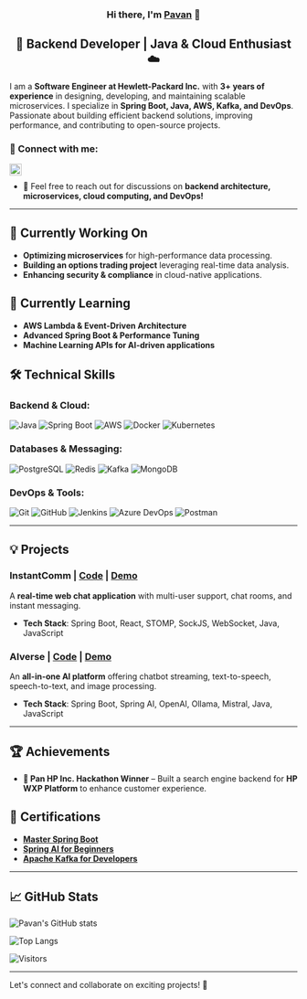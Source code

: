 <h3 align="center">
Hi there, I'm <a href="" target="_blank" rel="noreferrer">Pavan</a> 👋
</h3>

<h2 align="center">
🚀 Backend Developer | Java & Cloud Enthusiast ☁️
</h2> 

I am a **Software Engineer at Hewlett-Packard Inc.** with **3+ years of experience** in designing, developing, and maintaining scalable microservices. I specialize in **Spring Boot, Java, AWS, Kafka, and DevOps**. Passionate about building efficient backend solutions, improving performance, and contributing to open-source projects.

### 🔗 Connect with me:

<a href="http://www.linkedin.com/in/pavan-gupta0bab91192/"><img align="left" src="https://raw.githubusercontent.com/yushi1007/yushi1007/main/images/linkedin.svg" alt="Pavan | LinkedIn" width="21px"/></a>
</br>

- 💬 Feel free to reach out for discussions on **backend architecture, microservices, cloud computing, and DevOps!**

---

## 🔭 Currently Working On
- **Optimizing microservices** for high-performance data processing.
- **Building an options trading project** leveraging real-time data analysis.
- **Enhancing security & compliance** in cloud-native applications.

## 🌱 Currently Learning
- **AWS Lambda & Event-Driven Architecture**
- **Advanced Spring Boot & Performance Tuning**
- **Machine Learning APIs for AI-driven applications**

## 🛠️ Technical Skills

### Backend & Cloud:
![Java](https://img.shields.io/badge/Java-%23ED8B00.svg?style=for-the-badge&logo=openjdk&logoColor=white)
![Spring Boot](https://img.shields.io/badge/Spring%20Boot-%236DB33F.svg?style=for-the-badge&logo=spring&logoColor=white)
![AWS](https://img.shields.io/badge/AWS-%23FF9900.svg?style=for-the-badge&logo=amazon-aws&logoColor=white)
![Docker](https://img.shields.io/badge/Docker-%230db7ed.svg?style=for-the-badge&logo=docker&logoColor=white)
![Kubernetes](https://img.shields.io/badge/Kubernetes-%23326CE5.svg?style=for-the-badge&logo=kubernetes&logoColor=white)

### Databases & Messaging:
![PostgreSQL](https://img.shields.io/badge/PostgreSQL-%23316192.svg?style=for-the-badge&logo=postgresql&logoColor=white)
![Redis](https://img.shields.io/badge/Redis-%23DC382D.svg?style=for-the-badge&logo=redis&logoColor=white)
![Kafka](https://img.shields.io/badge/Kafka-%23000000.svg?style=for-the-badge&logo=apache-kafka&logoColor=white)
![MongoDB](https://img.shields.io/badge/MongoDB-%2347A248.svg?style=for-the-badge&logo=mongodb&logoColor=white)

### DevOps & Tools:
![Git](https://img.shields.io/badge/Git-%23F05033.svg?style=for-the-badge&logo=git&logoColor=white)
![GitHub](https://img.shields.io/badge/GitHub-%23121011.svg?style=for-the-badge&logo=github&logoColor=white)
![Jenkins](https://img.shields.io/badge/Jenkins-%23D24939.svg?style=for-the-badge&logo=jenkins&logoColor=white)
![Azure DevOps](https://img.shields.io/badge/Azure%20DevOps-%23007ACC.svg?style=for-the-badge&logo=azure-devops&logoColor=white)
![Postman](https://img.shields.io/badge/Postman-%23FF6C37.svg?style=for-the-badge&logo=postman&logoColor=white)

---

## 💡 Projects

### **InstantComm** | [Code](https://github.com/Pavangupta0407/chat_application_service) | [Demo](https://drive.google.com/file/d/1A0JCwIpfTuwico0vCIKnAagMW-j7e_9d/view?usp=drive_link)
A **real-time web chat application** with multi-user support, chat rooms, and instant messaging.
- **Tech Stack**: Spring Boot, React, STOMP, SockJS, WebSocket, Java, JavaScript

### **AIverse** | [Code](https://github.com/Pavangupta0407/openAi_demo) | [Demo](https://drive.google.com/file/d/1-Ya4WKsNGJdnOj78nmJdRCBIDJmbjKrZ/view?usp=drive_link)
An **all-in-one AI platform** offering chatbot streaming, text-to-speech, speech-to-text, and image processing.
- **Tech Stack**: Spring Boot, Spring AI, OpenAI, Ollama, Mistral, Java, JavaScript

---

## 🏆 Achievements
- **🏅 Pan HP Inc. Hackathon Winner** – Built a search engine backend for **HP WXP Platform** to enhance customer experience.

## 📜 Certifications
- **[Master Spring Boot](https://drive.google.com/file/d/1pGNLmme4gTXv3-_ofyRPdJLB-YSruXOK/view?usp=drive_link)**
- **[Spring AI for Beginners](https://drive.google.com/file/d/1taF5CaMz4Sd57frUCMfbOarVI-vSLxnm/view?usp=drive_link)**
- **[Apache Kafka for Developers](https://drive.google.com/file/d/1FphwN0tp-ezWa5rtbSM03-rWoGubA-fw/view?usp=drive_link)**

---

## 📈 GitHub Stats  

![Pavan's GitHub stats](https://github-readme-stats.vercel.app/api?username=Pavangupta0407&show_icons=true&theme=radical)

![Top Langs](https://github-readme-stats.vercel.app/api/top-langs/?username=Pavangupta0407&layout=compact&theme=radical)

![Visitors](https://visitor-badge.glitch.me/badge?page_id=Pavangupta0407.Pavangupta0407)

---

Let's connect and collaborate on exciting projects! 🚀
